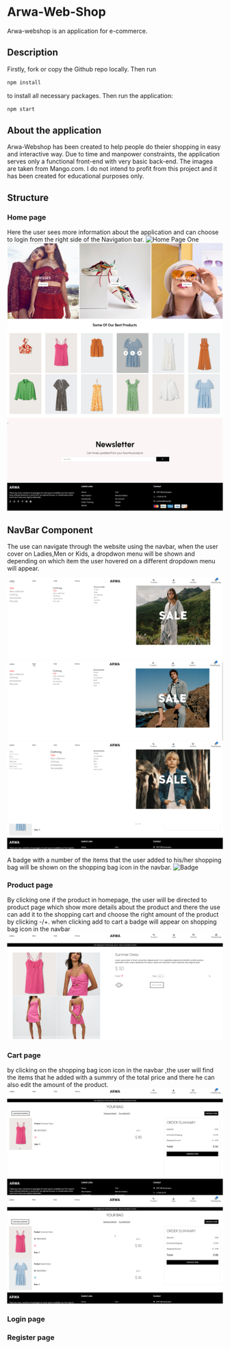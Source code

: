# Arwa-Web-Shop

Arwa-webshop is an application for e-commerce.

## Description
Firstly, fork or copy the Github repo locally. Then run
```bash
npm install
```
to install all necessary packages.
Then run the application:
```bash
npm start
```

## About the application
Arwa-Webshop has been created to help people do theier shopping in easy and interactive way. Due to time and manpower constraints, the application serves only a functional front-end with very basic back-end. The imagea are taken from Mango.com.
I do not intend to profit from this project and it has been created for educational purposes only.

## Structure

### Home page
Here the user sees more information about the application and can choose to login from the right side of the Navigation bar.
![Home Page One](/arwa-webshop/src/images/HOME_PAGE1.png)
![Home Page Two](/arwa-webshop/src/images/HOME_PAGE2.png)
![Home Page Three](/arwa-webshop/src/images/HOME_PAGE3.png)
![Home Page Four](/arwa-webshop/src/images/HOME_PAGE4.png)

## NavBar Component
The use can navigate through the website using the navbar, when the user cover on Ladies,Men or Kids, a dropdwon menu will be shown and depending on which item the user hovered on a different dropdown menu will appear. 

![Navbar One](/arwa-webshop/src/images/NAVBAR_COMPONENT1.png)
![Navbar_Two](/arwa-webshop/src/images/NAVBAR_COMPONENT2.png)
![Navbar_Two](/arwa-webshop/src/images/NAVBAR_COMPONENT3.png)


A badge with a number of the items that the user added to his/her shopping bag will be shown on the shopping bag icon in the navbar.
![Badge](/arwa-webshop/src/images/BADGE.png)



### Product page
By clicking one if the product in homepage, the user will be directed to product page which show more details about the product and there the use can add it to the shopping cart and choose the right amount of the product by clicking -/+.
when clicking add to cart a badge will appear on shopping bag icon in the navbar
![Product Page One](/arwa-webshop/src/images/PRODUCT_PAGE1.png)




### Cart page
by clicking on the shopping bag icon icon in the navbar ,the user will find the items that he added with a summry of the total price and there he can also edit the amount of the product.
![Cart Page One](/arwa-webshop/src/images/CART_PAGE1.png)
![Cart Page Two](/arwa-webshop/src/images/CART_PAGE2.png)

### Login page

### Register page


